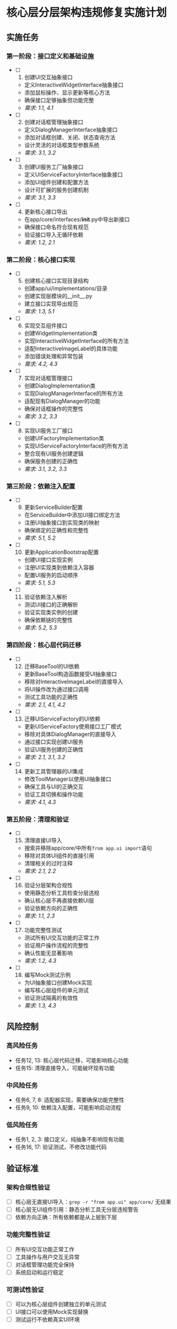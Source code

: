 # 核心层分层架构违规修复实施计划

## 实施任务

### 第一阶段：接口定义和基础设施

- [ ] 1. 创建UI交互抽象接口
  - 定义InteractiveWidgetInterface抽象接口
  - 添加鼠标操作、显示更新等核心方法
  - 确保接口足够抽象但功能完整
  - _需求: 1.1, 4.1_

- [ ] 2. 创建对话框管理抽象接口
  - 定义DialogManagerInterface抽象接口
  - 添加对话框创建、关闭、状态查询方法
  - 设计灵活的对话框类型参数系统
  - _需求: 3.1, 3.2_

- [ ] 3. 创建UI服务工厂抽象接口
  - 定义UIServiceFactoryInterface抽象接口
  - 添加UI组件创建和配置方法
  - 设计可扩展的服务创建机制
  - _需求: 3.1, 3.3_

- [ ] 4. 更新核心接口导出
  - 在app/core/interfaces/__init__.py中导出新接口
  - 确保接口命名符合现有规范
  - 验证接口导入无循环依赖
  - _需求: 1.2, 2.1_

### 第二阶段：核心接口实现

- [ ] 5. 创建核心接口实现目录结构
  - 创建app/ui/implementations/目录
  - 创建实现层模块的__init__.py
  - 建立接口实现导出规范
  - _需求: 1.3, 5.1_

- [ ] 6. 实现交互组件接口
  - 创建WidgetImplementation类
  - 实现InteractiveWidgetInterface的所有方法
  - 适配InteractiveImageLabel的具体功能
  - 添加错误处理和异常包装
  - _需求: 4.2, 4.3_

- [ ] 7. 实现对话框管理接口
  - 创建DialogImplementation类
  - 实现DialogManagerInterface的所有方法
  - 适配现有DialogManager的功能
  - 确保对话框操作的完整性
  - _需求: 3.2, 3.3_

- [ ] 8. 实现UI服务工厂接口
  - 创建UIFactoryImplementation类
  - 实现UIServiceFactoryInterface的所有方法
  - 整合现有UI服务创建逻辑
  - 确保服务创建的正确性
  - _需求: 3.1, 3.2, 3.3_

### 第三阶段：依赖注入配置

- [ ] 9. 更新ServiceBuilder配置
  - 在ServiceBuilder中添加UI接口绑定方法
  - 注册UI抽象接口到实现类的映射
  - 确保绑定的正确性和完整性
  - _需求: 5.1, 5.2_

- [ ] 10. 更新ApplicationBootstrap配置
  - 创建UI接口实现实例
  - 注册UI实现类到依赖注入容器
  - 配置UI服务的启动顺序
  - _需求: 5.1, 5.3_

- [ ] 11. 验证依赖注入解析
  - 测试UI接口的正确解析
  - 验证实现类实例的创建
  - 确保依赖链的完整性
  - _需求: 5.2, 5.3_

### 第四阶段：核心层代码迁移

- [ ] 12. 迁移BaseTool的UI依赖
  - 更新BaseTool构造函数接受UI抽象接口
  - 移除对InteractiveImageLabel的直接导入
  - 将UI操作改为通过接口调用
  - 测试工具功能的正确性
  - _需求: 2.1, 4.1, 4.2_

- [ ] 13. 迁移UIServiceFactory的UI依赖
  - 更新UIServiceFactory使用接口工厂模式
  - 移除对具体DialogManager的直接导入
  - 通过接口实现创建UI服务
  - 验证UI服务创建的正确性
  - _需求: 2.1, 3.1, 3.2_

- [ ] 14. 更新工具管理器的UI集成
  - 修改ToolManager以使用UI抽象接口
  - 确保工具与UI的正确交互
  - 验证工具切换和操作功能
  - _需求: 4.1, 4.3_

### 第五阶段：清理和验证

- [ ] 15. 清理直接UI导入
  - 搜索并移除app/core/中所有`from app.ui import`语句
  - 移除对具体UI组件的直接引用
  - 清理相关的过时注释
  - _需求: 2.1, 2.2_

- [ ] 16. 验证分层架构合规性
  - 使用静态分析工具检查分层违规
  - 确认核心层不再直接依赖UI层
  - 验证依赖方向的正确性
  - _需求: 1.1, 2.3_

- [ ] 17. 功能完整性测试
  - 测试所有UI交互功能的正常工作
  - 验证用户操作流程的完整性
  - 确认性能无显著影响
  - _需求: 1.2, 4.3_

- [ ] 18. 编写Mock测试示例
  - 为UI抽象接口创建Mock实现
  - 编写核心层组件的单元测试
  - 验证测试隔离的有效性
  - _需求: 1.3, 4.3_

## 风险控制

### 高风险任务
- 任务12, 13: 核心层代码迁移，可能影响核心功能
- 任务15: 清理直接导入，可能破坏现有功能

### 中风险任务  
- 任务6, 7, 8: 适配器实现，需要确保功能完整性
- 任务9, 10: 依赖注入配置，可能影响启动流程

### 低风险任务
- 任务1, 2, 3: 接口定义，纯抽象不影响现有功能
- 任务16, 17: 验证测试，不修改功能代码

## 验证标准

### 架构合规性验证
- [ ] 核心层无直接UI导入：`grep -r "from app.ui" app/core/` 无结果
- [ ] 核心层无UI组件引用：静态分析工具无分层违规警告
- [ ] 依赖方向正确：所有依赖都是从上层到下层

### 功能完整性验证
- [ ] 所有UI交互功能正常工作
- [ ] 工具操作与用户交互无异常
- [ ] 对话框管理功能完全保持
- [ ] 系统启动和运行稳定

### 可测试性验证
- [ ] 可以为核心层组件创建独立的单元测试
- [ ] UI接口可以使用Mock实现替换
- [ ] 测试运行不依赖真实UI环境